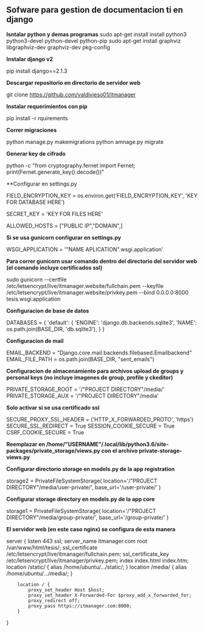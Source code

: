 ## Sofware para gestion de documentacion ti en django

**Isntalar python y demas programas**
sudo apt-get install install python3 python3-devel python-devel python-pip
sudo apt-get install graphviz libgraphviz-dev graphviz-dev pkg-config

**Instalar django v2**

pip install django==2.1.3

**Descargar repositorio en directorio de servidor web**

git clone https://github.com/valdivieso01/itmanager

**Instalar requerimientos con pip**

pip install -r rquirements

**Correr migraciones**

python manage.py makemigrations
python amnage.py migrate

**Generar key de cifrado**

python -c "from cryptography.fernet import Fernet; print(Fernet.generate_key().decode())"

**Configurar en settings.py

FIELD_ENCRYPTION_KEY = os.environ.get('FIELD_ENCRYPTION_KEY', 'KEY FOR DATABASE HERE')

SECRET_KEY = 'KEY FOR FILES HERE'

ALLOWED_HOSTS = ["PUBLIC IP","DOMAIN",]

**Si se usa gunicorn configurar en settings.py**

WSGI_APPLICATION = '"NAME APLICATION".wsgi.application'

**Para correr gunicorn usar comando dentro del directorio del servidor web (el comando incluye certificados ssl)**

sudo gunicorn --certfile /etc/letsencrypt/live/itmanager.website/fullchain.pem --keyfile /etc/letsencrypt/live/itmanager.website/privkey.pem --bind 0.0.0.0:8000 tesis.wsgi:application

**Configuracion de base de datos**

DATABASES = {
    'default': {
        'ENGINE': 'django.db.backends.sqlite3',
        'NAME': os.path.join(BASE_DIR, 'db.sqlite3'),
    }
}

**Configuracion de mail**

EMAIL_BACKEND = "Django.core.mail.backends.filebased.Emailbackend"
EMAIL_FILE_PATH = os.path.join(BASE_DIR, "sent_emails")

**Configuracion de almacenamiento para archivos upload de groups y personal keys (no incluye imagenes de group, profile y ckeditor)**

PRIVATE_STORAGE_ROOT = '/"PROJECT DIRECTORY"/media/'
PRIVATE_STORAGE_AUX = '/"PROJECT DIRECTORY"/media'

**Solo activar si se usa certificado ssl**

SECURE_PROXY_SSL_HEADER = ('HTTP_X_FORWARDED_PROTO', 'https')
SECURE_SSL_REDIRECT = True
SESSION_COOKIE_SECURE = True
CSRF_COOKIE_SECURE = True

**Reemplazar en /home/"USERNAME"/.local/lib/python3.6/site-packages/private_storage/views.py con el archivo private-storage-views.py**

**Configurar directorio storage en models.py de la app registration**

storage2 = PrivateFileSystemStorage(
    location='/"PROJECT DIRECTORY"/media/user-private/',
    base_url='/user-private/'
)

**Configurar storage directory en models.py de la app core**

storage1 = PrivateFileSystemStorage(
    location='/"PROJECT DIRECTORY"/media/group-private/',
    base_url='/group-private/'
) 

**El servidor web (en este caso nginx) se configura de esta manera**

server {
        listen 443 ssl;
        server_name itmanager.com 
        root /var/www/html/tesis/;
        ssl_certificate      /etc/letsencrypt/live/itmanager/fullchain.pem;
        ssl_certificate_key  /etc/letsencrypt/live/itmanager/privkey.pem;
        index index.html index.htm;
        location /static/ {
                alias /home/ubuntu/.../static/;
        }
        location /media/ {
                alias /home/ubuntu/.../media/;
        }

        location / {
            proxy_set_header Host $host;
            proxy_set_header X-Forwarded-For $proxy_add_x_forwarded_for;
            proxy_redirect off;
            proxy_pass https://itmanager.com:8000;
        }
}
